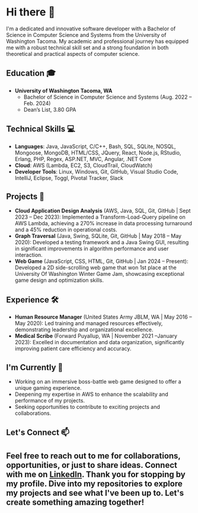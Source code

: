 # Hi there 👋

I'm a dedicated and innovative software developer with a Bachelor of Science in Computer Science and Systems from the University of Washington Tacoma. My academic and professional journey has equipped me with a robust technical skill set and a strong foundation in both theoretical and practical aspects of computer science.

## Education 🎓

- **University of Washington Tacoma, WA**
  - Bachelor of Science in Computer Science and Systems (Aug. 2022 – Feb. 2024)
  - Dean’s List, 3.80 GPA

## Technical Skills 💻

- **Languages**: Java, JavaScript, C/C++, Bash, SQL, SQLite, NOSQL, Mongoose, MongoDB, HTML/CSS, JQuery, React, Node.js, RStudio, Erlang, PHP, Regex, ASP.NET, MVC, Angular, .NET Core
- **Cloud**: AWS (Lambda, EC2, S3, CloudTrail, CloudWatch)
- **Developer Tools**: Linux, Windows, Git, GitHub, Visual Studio Code, IntelliJ, Eclipse, Toggl, Pivotal Tracker, Slack

## Projects 🚀

- **Cloud Application Design Analysis** (AWS, Java, SQL, Git, GitHub | Sept 2023 – Dec 2023): Implemented a Transform-Load-Query pipeline on AWS Lambda, achieving a 270% increase in data processing turnaround and a 45% reduction in operational costs.
- **Graph Traversal** (Java, Swing, SQLite, Git, GitHub | May 2018 – May 2020): Developed a testing framework and a Java Swing GUI, resulting in significant improvements in algorithm performance and user interaction.
- **Web Game** (JavaScript, CSS, HTML, Git, GitHub | Jan 2024 – Present): Developed a 2D side-scrolling web game that won 1st place at the University Of Washington Winter Game Jam, showcasing exceptional game design and optimization skills.

## Experience 🛠

- **Human Resource Manager** (United States Army JBLM, WA | May 2016 – May 2020): Led training and managed resources effectively, demonstrating leadership and organizational excellence.
- **Medical Scribe** (Forward Puyallup, WA | November 2021 –January 2023): Excelled in documentation and data organization, significantly improving patient care efficiency and accuracy.

## I'm Currently 🌟

- Working on an immersive boss-battle web game designed to offer a unique gaming experience.
- Deepening my expertise in AWS to enhance the scalability and performance of my projects.
- Seeking opportunities to contribute to exciting projects and collaborations.

## Let's Connect 📫

Feel free to reach out to me for collaborations, opportunities, or just to share ideas. Connect with me on [LinkedIn](www.linkedin.com/in/willhalimlee).
Thank you for stopping by my profile. Dive into my repositories to explore my projects and see what I've been up to. Let's create something amazing together!
---
